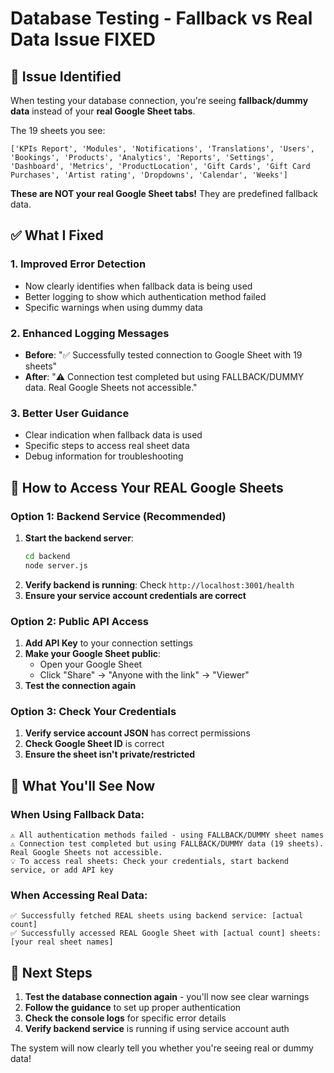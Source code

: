 # Database Testing - Fallback vs Real Data Issue FIXED

## 🚨 Issue Identified
When testing your database connection, you're seeing **fallback/dummy data** instead of your **real Google Sheet tabs**.

The 19 sheets you see:
```
['KPIs Report', 'Modules', 'Notifications', 'Translations', 'Users', 'Bookings', 'Products', 'Analytics', 'Reports', 'Settings', 'Dashboard', 'Metrics', 'ProductLocation', 'Gift Cards', 'Gift Card Purchases', 'Artist rating', 'Dropdowns', 'Calendar', 'Weeks']
```

**These are NOT your real Google Sheet tabs!** They are predefined fallback data.

## ✅ What I Fixed

### 1. **Improved Error Detection**
- Now clearly identifies when fallback data is being used
- Better logging to show which authentication method failed
- Specific warnings when using dummy data

### 2. **Enhanced Logging Messages**
- **Before**: "✅ Successfully tested connection to Google Sheet with 19 sheets"
- **After**: "⚠️ Connection test completed but using FALLBACK/DUMMY data. Real Google Sheets not accessible."

### 3. **Better User Guidance**
- Clear indication when fallback data is used
- Specific steps to access real sheet data
- Debug information for troubleshooting

## 🔧 How to Access Your REAL Google Sheets

### Option 1: Backend Service (Recommended)
1. **Start the backend server**:
   ```bash
   cd backend
   node server.js
   ```
2. **Verify backend is running**: Check `http://localhost:3001/health`
3. **Ensure your service account credentials are correct**

### Option 2: Public API Access
1. **Add API Key** to your connection settings
2. **Make your Google Sheet public**:
   - Open your Google Sheet
   - Click "Share" → "Anyone with the link" → "Viewer"
3. **Test the connection again**

### Option 3: Check Your Credentials
1. **Verify service account JSON** has correct permissions
2. **Check Google Sheet ID** is correct
3. **Ensure the sheet isn't private/restricted**

## 🎯 What You'll See Now

### When Using Fallback Data:
```
⚠️ All authentication methods failed - using FALLBACK/DUMMY sheet names
⚠️ Connection test completed but using FALLBACK/DUMMY data (19 sheets). Real Google Sheets not accessible.
💡 To access real sheets: Check your credentials, start backend service, or add API key
```

### When Accessing Real Data:
```
✅ Successfully fetched REAL sheets using backend service: [actual count]
✅ Successfully accessed REAL Google Sheet with [actual count] sheets: [your real sheet names]
```

## 🚀 Next Steps

1. **Test the database connection again** - you'll now see clear warnings
2. **Follow the guidance** to set up proper authentication
3. **Check the console logs** for specific error details
4. **Verify backend service** is running if using service account auth

The system will now clearly tell you whether you're seeing real or dummy data!
